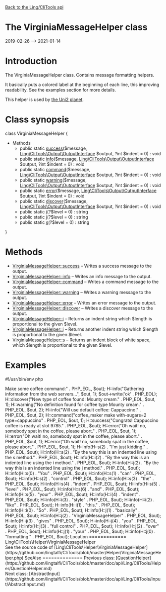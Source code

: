 [Back to the Ling/CliTools api](https://github.com/lingtalfi/CliTools/blob/master/doc/api/Ling/CliTools.md)



The VirginiaMessageHelper class
================
2019-02-26 --> 2021-01-14






Introduction
============

The VirginiaMessageHelper class.
Contains message formatting helpers.


It basically puts a colored label at the beginning of each line, this improving readability.
See the examples section for more details.


This helper is used by [the Uni2 planet](https://github.com/lingtalfi/Uni2).



Class synopsis
==============


class <span class="pl-k">VirginiaMessageHelper</span>  {

- Methods
    - public static [success](https://github.com/lingtalfi/CliTools/blob/master/doc/api/Ling/CliTools/Helper/VirginiaMessageHelper/success.md)($message, [Ling\CliTools\Output\OutputInterface](https://github.com/lingtalfi/CliTools/blob/master/doc/api/Ling/CliTools/Output/OutputInterface.md) $output, ?int $indent = 0) : void
    - public static [info](https://github.com/lingtalfi/CliTools/blob/master/doc/api/Ling/CliTools/Helper/VirginiaMessageHelper/info.md)($message, [Ling\CliTools\Output\OutputInterface](https://github.com/lingtalfi/CliTools/blob/master/doc/api/Ling/CliTools/Output/OutputInterface.md) $output, ?int $indent = 0) : void
    - public static [command](https://github.com/lingtalfi/CliTools/blob/master/doc/api/Ling/CliTools/Helper/VirginiaMessageHelper/command.md)($message, [Ling\CliTools\Output\OutputInterface](https://github.com/lingtalfi/CliTools/blob/master/doc/api/Ling/CliTools/Output/OutputInterface.md) $output, ?int $indent = 0) : void
    - public static [warning](https://github.com/lingtalfi/CliTools/blob/master/doc/api/Ling/CliTools/Helper/VirginiaMessageHelper/warning.md)($message, [Ling\CliTools\Output\OutputInterface](https://github.com/lingtalfi/CliTools/blob/master/doc/api/Ling/CliTools/Output/OutputInterface.md) $output, ?int $indent = 0) : void
    - public static [error](https://github.com/lingtalfi/CliTools/blob/master/doc/api/Ling/CliTools/Helper/VirginiaMessageHelper/error.md)($message, [Ling\CliTools\Output\OutputInterface](https://github.com/lingtalfi/CliTools/blob/master/doc/api/Ling/CliTools/Output/OutputInterface.md) $output, ?int $indent = 0) : void
    - public static [discover](https://github.com/lingtalfi/CliTools/blob/master/doc/api/Ling/CliTools/Helper/VirginiaMessageHelper/discover.md)($message, [Ling\CliTools\Output\OutputInterface](https://github.com/lingtalfi/CliTools/blob/master/doc/api/Ling/CliTools/Output/OutputInterface.md) $output, ?int $indent = 0) : void
    - public static [i](https://github.com/lingtalfi/CliTools/blob/master/doc/api/Ling/CliTools/Helper/VirginiaMessageHelper/i.md)(?$level = 0) : string
    - public static [j](https://github.com/lingtalfi/CliTools/blob/master/doc/api/Ling/CliTools/Helper/VirginiaMessageHelper/j.md)(?$level = 0) : string
    - public static [s](https://github.com/lingtalfi/CliTools/blob/master/doc/api/Ling/CliTools/Helper/VirginiaMessageHelper/s.md)(?$level = 0) : string

}






Methods
==============

- [VirginiaMessageHelper::success](https://github.com/lingtalfi/CliTools/blob/master/doc/api/Ling/CliTools/Helper/VirginiaMessageHelper/success.md) &ndash; Writes a success message to the output.
- [VirginiaMessageHelper::info](https://github.com/lingtalfi/CliTools/blob/master/doc/api/Ling/CliTools/Helper/VirginiaMessageHelper/info.md) &ndash; Writes an info message to the output.
- [VirginiaMessageHelper::command](https://github.com/lingtalfi/CliTools/blob/master/doc/api/Ling/CliTools/Helper/VirginiaMessageHelper/command.md) &ndash; Writes a command message to the output.
- [VirginiaMessageHelper::warning](https://github.com/lingtalfi/CliTools/blob/master/doc/api/Ling/CliTools/Helper/VirginiaMessageHelper/warning.md) &ndash; Writes a warning message to the output.
- [VirginiaMessageHelper::error](https://github.com/lingtalfi/CliTools/blob/master/doc/api/Ling/CliTools/Helper/VirginiaMessageHelper/error.md) &ndash; Writes an error message to the output.
- [VirginiaMessageHelper::discover](https://github.com/lingtalfi/CliTools/blob/master/doc/api/Ling/CliTools/Helper/VirginiaMessageHelper/discover.md) &ndash; Writes a discover message to the output.
- [VirginiaMessageHelper::i](https://github.com/lingtalfi/CliTools/blob/master/doc/api/Ling/CliTools/Helper/VirginiaMessageHelper/i.md) &ndash; Returns an indent string which $length is proportional to the given $level.
- [VirginiaMessageHelper::j](https://github.com/lingtalfi/CliTools/blob/master/doc/api/Ling/CliTools/Helper/VirginiaMessageHelper/j.md) &ndash; Returns another indent string which $length is proportional to the given $level.
- [VirginiaMessageHelper::s](https://github.com/lingtalfi/CliTools/blob/master/doc/api/Ling/CliTools/Helper/VirginiaMessageHelper/s.md) &ndash; Returns an indent block of white space, which $length is proportional to the given $level.


Examples
==========

#!/usr/bin/env php
<?php


use Ling\CliTools\Helper\VirginiaMessageHelper as H;
use Ling\CliTools\Output\Output;


require_once "/myphp/universe/bigbang.php"; // activate universe


$out = new Output();
H::info("This is a demo of virginia message helper." . PHP_EOL, $out);
H::info("Starting <bold>Make some coffee</bold> command:" . PHP_EOL, $out);
H::info("Gathering information from the web servers...", $out, 1);
$out->write('<success>ok</success>' . PHP_EOL);
H::discover("New type of coffee found: <bold>Mounty cream</bold>." . PHP_EOL, $out, 1);
H::warning("No definition found for coffee type <bold>Mounty cream</bold>." . PHP_EOL, $out, 2);
H::info("Will use default coffee: <bold>Cappuccino</bold>." . PHP_EOL, $out, 2);
H::command("coffee_maker make with-sugars=2 type=cappuccino" . PHP_EOL, $out, 1);
H::success("Congrats! Cappuccino coffee is ready at slot 9785." . PHP_EOL, $out);
H::error("Oh wait! no, somebody spat in the coffee, please abort." . PHP_EOL, $out, 1);
H::error("Oh wait! no, somebody spat in the coffee, please abort." . PHP_EOL, $out, 1);
H::error("Oh wait! no, somebody spat in the coffee, please abort." . PHP_EOL, $out, 1);
H::info(H::s(2) . "I'm just kidding." . PHP_EOL, $out);
H::info(H::s(2) . "By the way this is an indented line using the <bold>s</bold> method." . PHP_EOL, $out);
H::info(H::i(2) . "By the way this is an indented line using the <bold>i</bold> method." . PHP_EOL, $out);
H::info(H::j(2) . "By the way this is an indented line using the <bold>j</bold> method." . PHP_EOL, $out);
H::info(H::s(0) . "You" . PHP_EOL, $out);
H::info(H::s(1) . "can" . PHP_EOL, $out);
H::info(H::s(2) . "control" . PHP_EOL, $out);
H::info(H::s(3) . "the" . PHP_EOL, $out);
H::info(H::s(4) . "indent" . PHP_EOL, $out);
H::info(H::s(5) . "level" . PHP_EOL, $out);
H::info(H::s(6) . "and" . PHP_EOL, $out);
H::info(H::s(5) . "your" . PHP_EOL, $out);
H::info(H::i(4) . "indent" . PHP_EOL, $out);
H::info(H::i(3) . "style" . PHP_EOL, $out);
H::info(H::i(2) . "like" . PHP_EOL, $out);
H::info(H::i(1) . "this." . PHP_EOL, $out);
H::info(H::i(0) . "So" . PHP_EOL, $out);
H::info(H::j(1) . "basically" . PHP_EOL, $out);
H::info(H::j(2) . "<bold>VirginiaMessageHelper</bold>" . PHP_EOL, $out);
H::info(H::j(3) . "gives" . PHP_EOL, $out);
H::info(H::j(4) . "you" . PHP_EOL, $out);
H::info(H::j(3) . "<bold:red:bgLightYellow>full control</bold:red:bgLightYellow>" . PHP_EOL, $out);
H::info(H::j(2) . "over" . PHP_EOL, $out);
H::info(H::j(1) . "your" . PHP_EOL, $out);
H::info(H::j(0) . "formatting." . PHP_EOL, $out);







Location
=============
Ling\CliTools\Helper\VirginiaMessageHelper<br>
See the source code of [Ling\CliTools\Helper\VirginiaMessageHelper](https://github.com/lingtalfi/CliTools/blob/master/Helper/VirginiaMessageHelper.php)



SeeAlso
==============
Previous class: [QuestionHelper](https://github.com/lingtalfi/CliTools/blob/master/doc/api/Ling/CliTools/Helper/QuestionHelper.md)<br>Next class: [AbstractInput](https://github.com/lingtalfi/CliTools/blob/master/doc/api/Ling/CliTools/Input/AbstractInput.md)<br>
